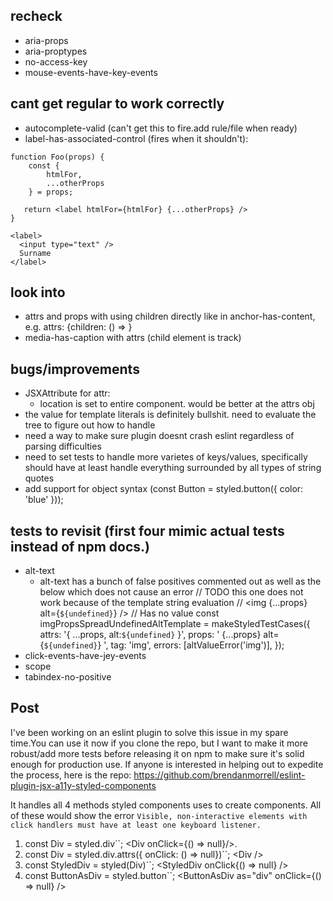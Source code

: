 ## recheck

- aria-props
- aria-proptypes
- no-access-key
- mouse-events-have-key-events

## cant get regular to work correctly

- autocomplete-valid (can't get this to fire.add rule/file when ready)
- label-has-associated-control (fires when it shouldn't):

```
function Foo(props) {
    const {
        htmlFor,
        ...otherProps
    } = props;

   return <label htmlFor={htmlFor} {...otherProps} />
}
```

```
<label>
  <input type="text" />
  Surname
</label>
```

## look into

- attrs and props with using children directly like in anchor-has-content, e.g. attrs: {children: () => <Bar aria-hidden>}
- media-has-caption with attrs (child element is track)

## bugs/improvements

- JSXAttribute for attr:
  - location is set to entire component. would be better at the attrs obj
- the value for template literals is definitely bullshit. need to evaluate the tree to figure out how to handle
- need a way to make sure plugin doesnt crash eslint regardless of parsing difficulties
- need to set tests to handle more varietes of keys/values, specifically should have at least handle everything surrounded by all types of string quotes
- add support for object syntax (const Button = styled.button({ color: 'blue' }));

## tests to revisit (first four mimic actual tests instead of npm docs.)

- alt-text
  - alt-text has a bunch of false positives commented out as well as the below which does not cause an error
    // TODO this one does not work because of the template string evaluation
    // <img {...props} alt={`${undefined}`} /> // Has no value
    const imgPropsSpreadUndefinedAltTemplate = makeStyledTestCases({
    attrs: '{ ...props, alt:`${undefined}` }',
    props: ' {...props} alt={`${undefined}`} ',
    tag: 'img',
    errors: [altValueError('img')],
    });
- click-events-have-jey-events
- scope
- tabindex-no-positive

## Post

I've been working on an eslint plugin to solve this issue in my spare time.You can use it now if you clone the repo, but I want to make it more robust/add more tests before releasing it on npm to make sure it's solid enough for production use. If anyone is interested in helping out to expedite the process, here is the repo: https://github.com/brendanmorrell/eslint-plugin-jsx-a11y-styled-components

It handles all 4 methods styled components uses to create components. All of these would show the error `Visible, non-interactive elements with click handlers must have at least one keyboard listener.`

1. const Div = styled.div\`\`;
   &lt;Div onClick={() => null}/>.
2. const Div = styled.div.attrs({ onClick: () => null})\`\`;
   &lt;Div />
3. const StyledDiv = styled(Div)\`\`;
   &lt;StyledDiv onClick{() => null} />
4. const ButtonAsDiv = styled.button\`\`;
   &lt;ButtonAsDiv as="div" onClick={() => null} />
